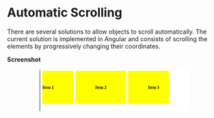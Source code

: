 # Automatic Scrolling

There are several solutions to allow objects to scroll automatically. The current solution is implemented in Angular and consists of scrolling the elements by progressively changing their coordinates.

**Screenshot**

<p align="center">
  <img src="https://github.com/lpgtesoftsopensource/angular-auto-scroll/blob/main/auto-scroll.png" width="70%" title="hover text">
</p>

